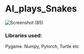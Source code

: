 # AI_plays_Snakes
![Screenshot (85)](https://user-images.githubusercontent.com/38325828/179283798-0e2e1092-14e4-4ffe-b097-a498173aa9e6.png)
### Libraries used:
Pygame. Numpy, Pytorch, Turtle etc
